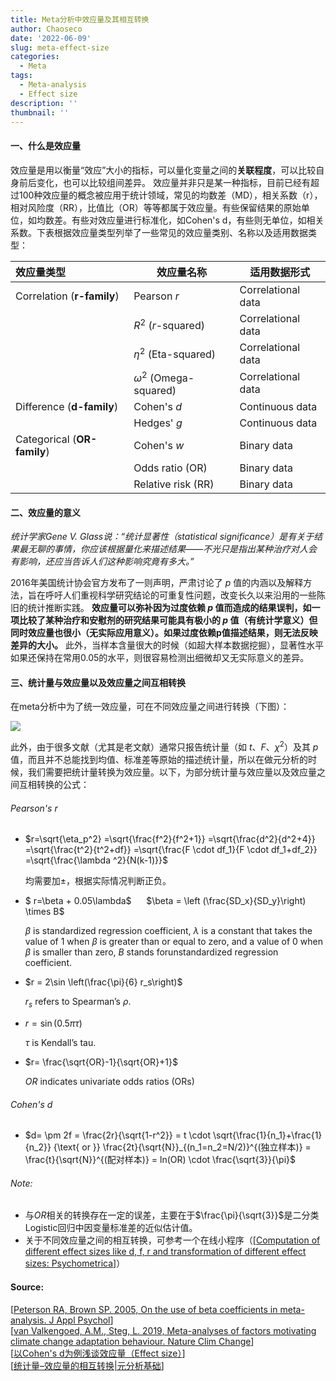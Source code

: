 ```yaml
---
title: Meta分析中效应量及其相互转换
author: Chaoseco
date: '2022-06-09'
slug: meta-effect-size
categories:
  - Meta
tags:
  - Meta-analysis
  - Effect size
description: ''
thumbnail: ''
---
```


#### 一、什么是效应量

效应量是用以衡量“效应”大小的指标，可以量化变量之间的**关联程度**，可以比较自身前后变化，也可以比较组间差异。
效应量并非只是某一种指标，目前已经有超过100种效应量的概念被应用于统计领域，常见的均数差（MD），相关系数（r），相对风险度（RR），比值比（OR）等等都属于效应量。有些保留结果的原始单位，如均数差。有些对效应量进行标准化，如Cohen's d，有些则无单位，如相关系数。下表根据效应量类型列举了一些常见的效应量类别、名称以及适用数据类型：

|效应量类型                   |  效应量名称               | 适用数据形式       |
|  :----                      | ----                      |  ----              |
|Correlation (**r-family**)   |Pearson $r$                | Correlational data |
|                             |$R^2$ ($r$-squared)        | Correlational data |	 
|                             |$\eta^2$ (Eta-squared)     | Correlational data |	
|                             |$\omega^2$ (Omega-squared) | Correlational data |	
|Difference (**d-family**)    |Cohen's $d$                | Continuous data    |	
|                             |Hedges' $g$                | Continuous data    |	
|Categorical (**OR-family**)  |Cohen's $w$                | Binary data        |	
|                             |Odds ratio (OR)            | Binary data        |	
|                             |Relative risk (RR)         | Binary data        |	

#### 二、效应量的意义

*统计学家Gene V. Glass说：“统计显著性（statistical significance）是有关于结果最无聊的事情，你应该根据量化来描述结果——不光只是指出某种治疗对人会有影响，还应当告诉人们这种影响究竟有多大。”*

2016年美国统计协会官方发布了一则声明，严肃讨论了$~p~$值的内涵以及解释方法，旨在呼吁人们重视科学研究结论的可重复性问题，改变长久以来沿用的一些陈旧的统计推断实践。
**效应量可以弥补因为过度依赖$~p~$值而造成的结果误判，如一项比较了某种治疗和安慰剂的研究结果可能具有极小的$~p~$值（有统计学意义）但同时效应量也很小（无实际应用意义）。如果过度依赖p值描述结果，则无法反映差异的大小。**
此外，当样本含量很大的时候（如超大样本数据挖掘），显著性水平如果还保持在常用0.05的水平，则很容易检测出细微却又无实际意义的差异。

#### 三、统计量与效应量以及效应量之间互相转换

在meta分析中为了统一效应量，可在不同效应量之间进行转换（下图）：

  ![](/Effec_size/1.jpg "")

此外，由于很多文献（尤其是老文献）通常只报告统计量（如$~t$、$F$、$\chi^2$）及其$~p$ 值，而且并不总能找到均值、标准差等原始的描述统计量，所以在做元分析的时候，我们需要把统计量转换为效应量。以下，为部分统计量与效应量以及效应量之间互相转换的公式：

###### Pearson's $r$
  
- $r=\sqrt{\eta_p^2} =\sqrt{\frac{f^2}{f^2+1}} =\sqrt{\frac{d^2}{d^2+4}} 
   =\sqrt{\frac{t^2}{t^2+df}} =\sqrt{\frac{F \cdot df_1}{F \cdot df_1+df_2}} 
   =\sqrt{\frac{\lambda ^2}{N(k-1)}}$  
   
  均需要加±，根据实际情况判断正负。
   
- $ r=\beta + 0.05\lambda$ $~~~~$ $\beta = \left (\frac{SD_x}{SD_y}\right) \times B$  
  
  $\beta$ is standardized regression coefficient, 
  $\lambda$ is a constant that takes the value of 1 when $\beta$ is greater than 
  or equal to zero, and a value of 0 when $\beta$ is smaller than zero,
  $B$ stands forunstandardized regression coefficient.
 

- $r = 2\sin \left(\frac{\pi}{6} r_s\right)$  
  
  $r_s$ refers to Spearman’s $\rho$.
  
- $r=\sin (0.5\pi\tau)$
  
  $\tau$ is Kendall’s tau.  
  
- $r= \frac{\sqrt{OR}-1}{\sqrt{OR}+1}$  

  $OR$ indicates univariate odds ratios (ORs)
  
  
###### Cohen's $d$

- $d= \pm 2f = \frac{2r}{\sqrt{1-r^2}} = t \cdot \sqrt{\frac{1}{n_1}+\frac{1}{n_2}} {\text{ or }} \frac{2t}{\sqrt{N}}_{(n_1=n_2=N/2)}^{(独立样本)} = \frac{t}{\sqrt{N}}^{(配对样本)} = ln(OR) \cdot \frac{\sqrt{3}}{\pi}$  


###### Note: 
- 与$OR$相关的转换存在一定的误差，主要在于$\frac{\pi}{\sqrt{3}}$是二分类Logistic回归中因变量标准差的近似估计值。
- 关于不同效应量之间的相互转换，可参考一个在线小程序（[[Computation of different effect sizes like d, f, r and transformation of different effect sizes: Psychometrica](https://www.psychometrica.de/effect_size.html#transform)]）


#### Source:
[[Peterson RA, Brown SP. 2005, On the use of beta coefficients in meta-analysis. J Appl Psychol](https://pubmed.ncbi.nlm.nih.gov/15641898/)]  
[[van Valkengoed, A.M., Steg, L. 2019, Meta-analyses of factors motivating climate change adaptation behaviour. Nature Clim Change](https://www.nature.com/articles/s41558-018-0371-y)]  
[[以Cohen's d为例浅谈效应量（Effect size）](https://zhuanlan.zhihu.com/p/361984708)]  
[[统计量–效应量的相互转换|元分析基础](https://zhuanlan.zhihu.com/p/47849067)] 

  
